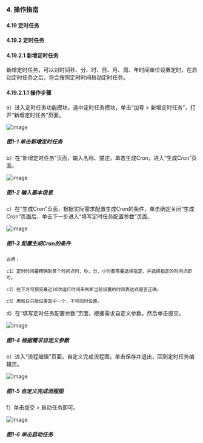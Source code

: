 ### 4. 操作指南

#### 4.19 定时任务

#### 4.19.2 定时任务

#### 4.19.2.1 新增定时任务

新增定时任务，可以对时间秒、分、时、日、月、周、年时间单位设置定时，在启动定时任务之后，将会按照定时时间启动定时任务。

#### 4.19.2.1.1 操作步骤

a）进入定时任务功能模块，选中定时任务模块，单击“加号 > 新增定时任务”，打开“新增定时任务”页面。

![image](https://user-images.githubusercontent.com/79617492/199692862-95cedcb8-e9d4-4e79-9d2d-dc0a666a5ba0.png)

##### 图1-1 单击新增定时任务

b）在“新增定时任务”页面，输入名称、描述，单击生成Cron，进入“生成Cron”页面。

![image](https://user-images.githubusercontent.com/79617492/199692889-201a5ca0-141f-44f3-b335-c8b81e0ffdc6.png)

##### 图1-2 输入基本信息

c）在“生成Cron”页面，根据实际需求配置生成Cron的条件，单击确定关闭“生成Cron”页面后，单击下一步进入“填写定时任务配置参数”页面。

![image](https://user-images.githubusercontent.com/79617492/199692914-b620f3f4-4e4a-44ab-896e-2145676f6513.png)

##### 图1-3 配置生成Cron的条件

```
说明：

c1）定时时间要精确到某个时间点时，秒、分、小时都需要选择指定，并选择指定的时间点即可。

c2）在下方可预览最近10次运行时间来判断当前设置的时间表达式是否正确。

c3）周和日只能设置其中一个，不可同时设置。
```

d）在“填写定时任务配置参数”页面，根据需求自定义参数，然后单击提交。

![image](https://user-images.githubusercontent.com/79617492/199692938-29d0e2fa-b50d-4a89-81bd-5f2d618ae918.png)

##### 图1-4 根据需求自定义参数

e）进入“流程编辑”页面，自定义完成流程图，单击保存并退出，回到定时任务编辑页。

![image](https://user-images.githubusercontent.com/79617492/199692963-cdd82b12-24ac-4df6-ab6b-0e93749b14f0.png)

##### 图1-5 自定义完成流程图

f）单击提交 > 启动任务即可。

![image](https://user-images.githubusercontent.com/79617492/199692981-a730b238-0aa5-4ef7-96b8-89d311c29050.png)

##### 图1-6 单击启动任务
